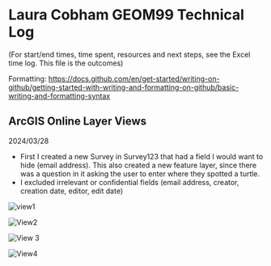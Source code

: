 # Laura Cobham GEOM99 Technical Log 
(For start/end times, time spent, resources and next steps, see the Excel time log. This file is the outcomes)

Formatting: https://docs.github.com/en/get-started/writing-on-github/getting-started-with-writing-and-formatting-on-github/basic-writing-and-formatting-syntax

## ArcGIS Online Layer Views

2024/03/28

- First I created a new Survey in Survey123 that had a field I would want to hide (email address). This also created a new feature layer, since there was a question in it asking the user to enter where they spotted a turtle.
- I excluded irrelevant or confidential fields (email address, creator, creation date, editor, edit date)

![view1](https://github.com/lacobham/geom99techlog/assets/146376068/c6ad9683-daa5-4bdd-aecf-547e6436539e)

![View2](https://github.com/lacobham/geom99techlog/assets/146376068/ea4b49b4-883d-4f51-a853-b7fcaf642508)

![View 3](https://github.com/lacobham/geom99techlog/assets/146376068/5e9a2f2d-d442-47f0-bb9f-41425a145d85)

![View4](https://github.com/lacobham/geom99techlog/assets/146376068/ad42cb26-cd5d-4180-aa2f-9c135c457aaf)
